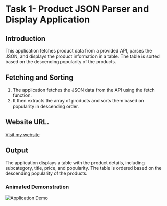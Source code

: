 # Task 1- Product JSON Parser and Display Application

## Introduction

This application fetches product data from a provided API, parses the JSON, and displays the product information in a table. The table is sorted based on the descending popularity of the products.

## Fetching and Sorting
1. The application fetches the JSON data from the API using the fetch function. 
2. It then extracts the array of products and sorts them based on popularity in descending order.

## Website URL.
[Visit my website](https://abhishekydv097.github.io/Smartserv-t1-main/)

## Output

The application displays a table with the product details, including subcategory, title, price, and popularity. The table is ordered based on the descending popularity of the products.

### Animated Demonstration

![Application Demo](https://example.com/demo.gif)

